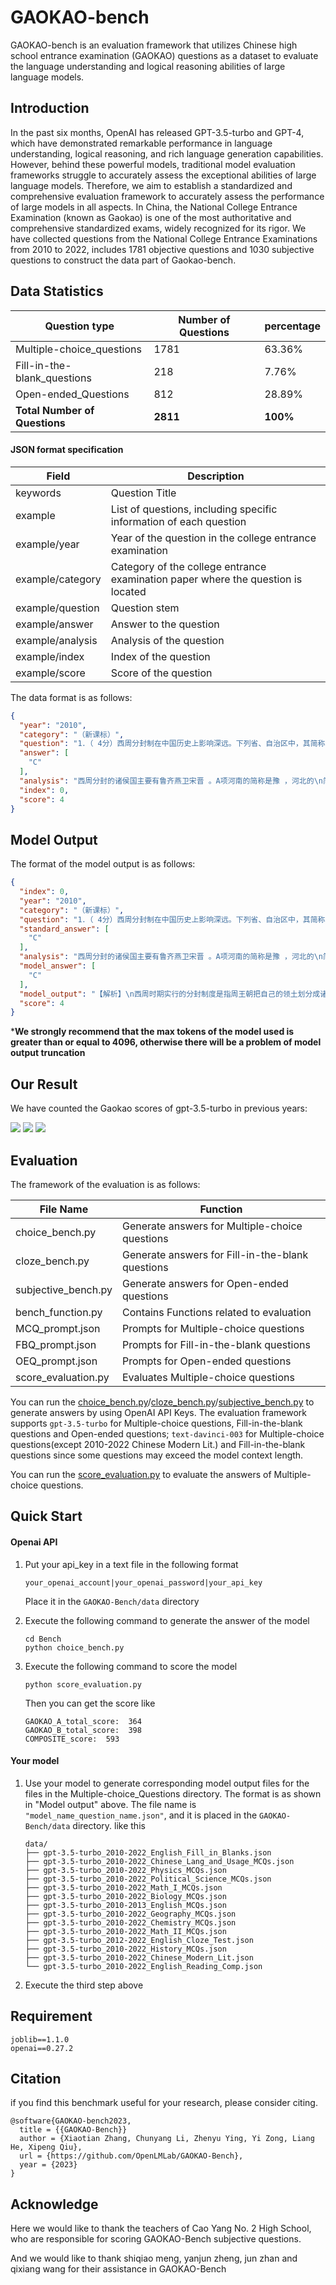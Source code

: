 # GAOKAO-bench

GAOKAO-bench is an evaluation framework that utilizes Chinese high school entrance examination (GAOKAO) questions as a dataset to evaluate the language understanding and logical reasoning abilities of large language models.

## Introduction

In the past six months, OpenAI has released GPT-3.5-turbo and GPT-4, which have demonstrated remarkable performance in language understanding, logical reasoning, and rich language generation capabilities. However, behind these powerful models, traditional model evaluation frameworks struggle to accurately assess the exceptional abilities of large language models. Therefore, we aim to establish a standardized and comprehensive evaluation framework to accurately assess the performance of large models in all aspects. In China, the National College Entrance Examination (known as Gaokao) is one of the most authoritative and comprehensive standardized exams, widely recognized for its rigor. We have collected questions from the National College Entrance Examinations from 2010 to 2022, includes 1781 objective questions and 1030 subjective questions to construct the data part of Gaokao-bench.

## Data Statistics

| Question type                 | Number of Questions | percentage |
| ----------------------------- | ------------------- | ---------- |
| Multiple-choice_questions     | 1781                | 63.36%     |
| Fill-in-the-blank_questions   | 218                 | 7.76%      |
| Open-ended_Questions          | 812                 | 28.89%     |
| **Total Number of Questions** | **2811**            | **100%**   |

#### JSON format specification

| Field            | Description                                                  |
| ---------------- | ------------------------------------------------------------ |
| keywords         | Question Title                                               |
| example          | List of questions, including specific information of each question |
| example/year     | Year of the question in the college entrance examination     |
| example/category | Category of the college entrance examination paper where the question is located |
| example/question | Question stem                                                |
| example/answer   | Answer to the question                                       |
| example/analysis | Analysis of the question                                     |
| example/index    | Index of the question                                        |
| example/score    | Score of the question                                        |

The data format is as follows:

```json
{
  "year": "2010",
  "category": "（新课标）",
  "question": "1．（ 4分）西周分封制在中国历史上影响深远。下列省、自治区中，其简称源\n自西周封国国名的是（ 　　） \nA．河南、河北  B．湖南、湖北  C．山东、山西  D．广东、广西\n",
  "answer": [
    "C"
  ],
  "analysis": "西周分封的诸侯国主要有鲁齐燕卫宋晋 。A项河南的简称是豫 ，河北的\n简称是冀； B项湖南的简称是湘，湖北的简称是鄂； D项广东的简称是粤，\n广西的简称是桂。其简称都不是源自西周封国国名， 故排除 ABD三项。  \nC项山东的简称是鲁 ，山西的简称是晋 ，其简称都是源自西周封国国名 。故C项\n正确。  \n故选： C。\n",
  "index": 0,
  "score": 4
}
```

## Model Output

The format of the model output is as follows:

```json
{
  "index": 0,
  "year": "2010",
  "category": "（新课标）",
  "question": "1．（ 4分）西周分封制在中国历史上影响深远。下列省、自治区中，其简称源\n自西周封国国名的是（ 　　） \nA．河南、河北  B．湖南、湖北  C．山东、山西  D．广东、广西\n",
  "standard_answer": [
    "C"
  ],
  "analysis": "西周分封的诸侯国主要有鲁齐燕卫宋晋 。A项河南的简称是豫 ，河北的\n简称是冀； B项湖南的简称是湘，湖北的简称是鄂； D项广东的简称是粤，\n广西的简称是桂。其简称都不是源自西周封国国名， 故排除 ABD三项。  \nC项山东的简称是鲁 ，山西的简称是晋 ，其简称都是源自西周封国国名 。故C项\n正确。  \n故选： C。\n",
  "model_answer": [
    "C"
  ],
  "model_output": "【解析】\n西周时期实行的分封制度是指周王朝把自己的领土划分成诸侯国，由周王封授给亲戚、功臣等人，以维护王权，加强中央集权。这些封国的名称多以地理特征、山川、河流、国都等命名，如鲁、卫、楚、秦等。因此，本题考查的是哪个省、自治区的简称源自西周封国国名，根据选项，可以排除D选项，因为广东、广西的简称并非源自西周封国国名。再根据中国地理位置和历史文化背景，可以得出答案。\n【答案】C <eoa>",
  "score": 4
}
```

***We strongly recommend that the max tokens of the model used is greater than or equal to 4096, otherwise there will be a problem of model output truncation**

## Our Result

We have counted the Gaokao scores of gpt-3.5-turbo in previous years:


![](./img/score_rate_objective.png)
![](./img/score_rate_subjective.png)
![](./img/score_of_previous_year.png)

## Evaluation

The framework of the evaluation is as follows:

| File Name           | Function                                         |
| ------------------- | ------------------------------------------------ |
| choice_bench.py     | Generate answers for Multiple-choice questions   |
| cloze_bench.py      | Generate answers for Fill-in-the-blank questions |
| subjective_bench.py | Generate answers for Open-ended questions        |
| bench_function.py   | Contains Functions related to evaluation         |
| MCQ_prompt.json     | Prompts for Multiple-choice questions            |
| FBQ_prompt.json     | Prompts for Fill-in-the-blank questions          |
| OEQ_prompt.json     | Prompts for Open-ended questions                 |
| score_evaluation.py | Evaluates Multiple-choice questions              |

You can run the [choice_bench.py](https://github.com/OpenLMLab/GAOKAO-Bench/blob/main/Bench/choice_bench.py)/[cloze_bench.py](https://github.com/OpenLMLab/GAOKAO-Bench/blob/main/Bench/cloze_bench.py)/[subjective_bench.py](https://github.com/OpenLMLab/GAOKAO-Bench/blob/main/Bench/subjective_bench.py) to generate answers by using OpenAI API Keys. The evaluation framework supports `gpt-3.5-turbo` for Multiple-choice questions, Fill-in-the-blank questions and Open-ended questions; `text-davinci-003` for  Multiple-choice questions(except 2010-2022 Chinese Modern Lit.) and Fill-in-the-blank questions since some questions may exceed the model context length.

You can run the [score_evaluation.py](https://github.com/OpenLMLab/GAOKAO-Bench/blob/main/Bench/score_evaluation.py) to evaluate the answers of Multiple-choice questions.

## Quick Start

#### Openai API

1. Put your api_key in a text file in the following format

   ```
   your_openai_account|your_openai_password|your_api_key
   ```

   Place it in the `GAOKAO-Bench/data` directory

2. Execute the following command to generate the answer of the model

   ```
   cd Bench
   python choice_bench.py
   ```

3. Execute the following command to score the model

   ```
   python score_evaluation.py
   ```

   Then you can get the score like

   ```
   GAOKAO_A_total_score:  364
   GAOKAO_B_total_score:  398
   COMPOSITE_score:  593
   ```

#### Your model

1. Use your model to generate corresponding model output files for the files in the Multiple-choice_Questions directory. The format is as shown in "Model output" above. The file name is `"model_name_question_name.json"`, and it is placed in the `GAOKAO-Bench/data` directory. like this

   ```
   data/
   ├── gpt-3.5-turbo_2010-2022_English_Fill_in_Blanks.json
   ├── gpt-3.5-turbo_2010-2022_Chinese_Lang_and_Usage_MCQs.json
   ├── gpt-3.5-turbo_2010-2022_Physics_MCQs.json
   ├── gpt-3.5-turbo_2010-2022_Political_Science_MCQs.json
   ├── gpt-3.5-turbo_2010-2022_Math_I_MCQs.json
   ├── gpt-3.5-turbo_2010-2022_Biology_MCQs.json
   ├── gpt-3.5-turbo_2010-2013_English_MCQs.json
   ├── gpt-3.5-turbo_2010-2022_Geography_MCQs.json
   ├── gpt-3.5-turbo_2010-2022_Chemistry_MCQs.json
   ├── gpt-3.5-turbo_2010-2022_Math_II_MCQs.json
   ├── gpt-3.5-turbo_2012-2022_English_Cloze_Test.json
   ├── gpt-3.5-turbo_2010-2022_History_MCQs.json
   ├── gpt-3.5-turbo_2010-2022_Chinese_Modern_Lit.json
   └── gpt-3.5-turbo_2010-2022_English_Reading_Comp.json
   ```

2. Execute the third step above

## Requirement

```
joblib==1.1.0
openai==0.27.2
```

## Citation

if you find this benchmark useful for your research, please consider citing.

```
@software{GAOKAO-bench2023,
  title = {{GAOKAO-Bench}}
  author = {Xiaotian Zhang, Chunyang Li, Zhenyu Ying, Yi Zong, Liang He, Xipeng Qiu},
  url = {https://github.com/OpenLMLab/GAOKAO-Bench},
  year = {2023}
}
```

## Acknowledge

Here we would like to thank the teachers of Cao Yang No. 2 High School, who are responsible for scoring GAOKAO-Bench subjective questions. 

And we would like to thank shiqiao meng, yanjun zheng, jun zhan and qixiang wang for their assistance in GAOKAO-Bench

